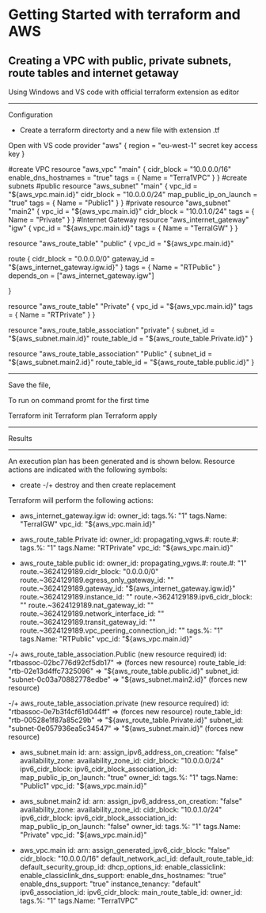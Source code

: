 # Getting Started with terraform and AWS

Creating a VPC with public, private subnets, route tables and internet getaway
-------------------------------------------
Using Windows and VS code with official terraform extension as editor
________________________________________
Configuration 
- Create a terraform directorty and a new file with extension .tf 

Open with VS code 
 provider "aws" {
  region     = "eu-west-1"
  secret key 
  access key 
}

#create VPC 
resource "aws_vpc" "main" {
  cidr_block = "10.0.0.0/16"
  enable_dns_hostnames = "true"
  tags = {
    Name = "Terra1VPC"
  }
}
#create subnets 
#public 
resource "aws_subnet" "main" {
  vpc_id     = "${aws_vpc.main.id}"
  cidr_block = "10.0.0.0/24"
  map_public_ip_on_launch = "true" 
  tags = {
    Name = "Public1"
  }
}
#private 
resource "aws_subnet" "main2" {
  vpc_id     = "${aws_vpc.main.id}"
  cidr_block = "10.0.1.0/24"
  tags = {
    Name = "Private"
  }
}
#Internet Gateway
resource "aws_internet_gateway" "igw" {
  vpc_id = "${aws_vpc.main.id}"
  tags = {
    Name = "TerraIGW"
  }
}

resource "aws_route_table" "public" {
  vpc_id = "${aws_vpc.main.id}"

  route {
    cidr_block = "0.0.0.0/0"
    gateway_id = "${aws_internet_gateway.igw.id}"
  }
  tags = {
    Name = "RTPublic"
  }
depends_on = ["aws_internet_gateway.igw"]

}

resource "aws_route_table" "Private" {
  vpc_id = "${aws_vpc.main.id}"
  tags = {
    Name = "RTPrivate"
  }
}

resource "aws_route_table_association" "private" {
  subnet_id      = "${aws_subnet.main.id}"
  route_table_id = "${aws_route_table.Private.id}"
}

resource "aws_route_table_association" "Public" {
  subnet_id      = "${aws_subnet.main2.id}"
  route_table_id = "${aws_route_table.public.id}"
}
______________________________________________________________
Save the file, 

To run on command promt for the first time

Terraform init 
Terraform plan 
Terraform apply 
________________________________________________________________
Results 
_____________________
An execution plan has been generated and is shown below.
Resource actions are indicated with the following symbols:
  + create
-/+ destroy and then create replacement

Terraform will perform the following actions:

  + aws_internet_gateway.igw
      id:                                          <computed>
      owner_id:                                    <computed>
      tags.%:                                      "1"
      tags.Name:                                   "TerraIGW"
      vpc_id:                                      "${aws_vpc.main.id}"

  + aws_route_table.Private
      id:                                          <computed>
      owner_id:                                    <computed>
      propagating_vgws.#:                          <computed>
      route.#:                                     <computed>
      tags.%:                                      "1"
      tags.Name:                                   "RTPrivate"
      vpc_id:                                      "${aws_vpc.main.id}"

  + aws_route_table.public
      id:                                          <computed>
      owner_id:                                    <computed>
      propagating_vgws.#:                          <computed>
      route.#:                                     "1"
      route.~3624129189.cidr_block:                "0.0.0.0/0"
      route.~3624129189.egress_only_gateway_id:    ""
      route.~3624129189.gateway_id:                "${aws_internet_gateway.igw.id}"
      route.~3624129189.instance_id:               ""
      route.~3624129189.ipv6_cidr_block:           ""
      route.~3624129189.nat_gateway_id:            ""
      route.~3624129189.network_interface_id:      ""
      route.~3624129189.transit_gateway_id:        ""
      route.~3624129189.vpc_peering_connection_id: ""
      tags.%:                                      "1"
      tags.Name:                                   "RTPublic"
      vpc_id:                                      "${aws_vpc.main.id}"

-/+ aws_route_table_association.Public (new resource required)
      id:                                          "rtbassoc-02bc776d92cf5db17" => <computed> (forces new resource)
      route_table_id:                              "rtb-02e13d4ffc7325096" => "${aws_route_table.public.id}"
      subnet_id:                                   "subnet-0c03a70882778edbe" => "${aws_subnet.main2.id}" (forces new resource)

-/+ aws_route_table_association.private (new resource required)
      id:                                          "rtbassoc-0e7b3f4cf61d044ff" => <computed> (forces new resource)
      route_table_id:                              "rtb-00528e1f87a85c29b" => "${aws_route_table.Private.id}"
      subnet_id:                                   "subnet-0e057936ea5c34547" => "${aws_subnet.main.id}" (forces new resource)

  + aws_subnet.main
      id:                                          <computed>
      arn:                                         <computed>
      assign_ipv6_address_on_creation:             "false"
      availability_zone:                           <computed>
      availability_zone_id:                        <computed>
      cidr_block:                                  "10.0.0.0/24"
      ipv6_cidr_block:                             <computed>
      ipv6_cidr_block_association_id:              <computed>
      map_public_ip_on_launch:                     "true"
      owner_id:                                    <computed>
      tags.%:                                      "1"
      tags.Name:                                   "Public1"
      vpc_id:                                      "${aws_vpc.main.id}"

  + aws_subnet.main2
      id:                                          <computed>
      arn:                                         <computed>
      assign_ipv6_address_on_creation:             "false"
      availability_zone:                           <computed>
      availability_zone_id:                        <computed>
      cidr_block:                                  "10.0.1.0/24"
      ipv6_cidr_block:                             <computed>
      ipv6_cidr_block_association_id:              <computed>
      map_public_ip_on_launch:                     "false"
      owner_id:                                    <computed>
      tags.%:                                      "1"
      tags.Name:                                   "Private"
      vpc_id:                                      "${aws_vpc.main.id}"

  + aws_vpc.main
      id:                                          <computed>
      arn:                                         <computed>
      assign_generated_ipv6_cidr_block:            "false"
      cidr_block:                                  "10.0.0.0/16"
      default_network_acl_id:                      <computed>
      default_route_table_id:                      <computed>
      default_security_group_id:                   <computed>
      dhcp_options_id:                             <computed>
      enable_classiclink:                          <computed>
      enable_classiclink_dns_support:              <computed>
      enable_dns_hostnames:                        "true"
      enable_dns_support:                          "true"
      instance_tenancy:                            "default"
      ipv6_association_id:                         <computed>
      ipv6_cidr_block:                             <computed>
      main_route_table_id:                         <computed>
      owner_id:                                    <computed>
      tags.%:                                      "1"
      tags.Name:                                   "Terra1VPC"

